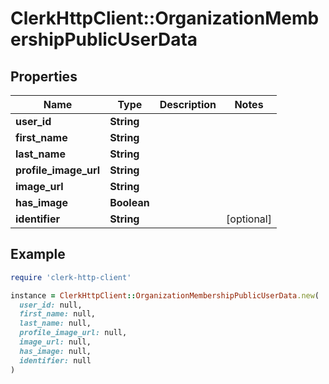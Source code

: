 # ClerkHttpClient::OrganizationMembershipPublicUserData

## Properties

| Name | Type | Description | Notes |
| ---- | ---- | ----------- | ----- |
| **user_id** | **String** |  |  |
| **first_name** | **String** |  |  |
| **last_name** | **String** |  |  |
| **profile_image_url** | **String** |  |  |
| **image_url** | **String** |  |  |
| **has_image** | **Boolean** |  |  |
| **identifier** | **String** |  | [optional] |

## Example

```ruby
require 'clerk-http-client'

instance = ClerkHttpClient::OrganizationMembershipPublicUserData.new(
  user_id: null,
  first_name: null,
  last_name: null,
  profile_image_url: null,
  image_url: null,
  has_image: null,
  identifier: null
)
```

